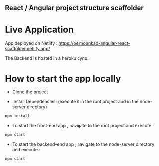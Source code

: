 ## React / Angular project structure scaffolder

# Live Application

App deployed on Netlify : https://oelmounkad-angular-react-scaffolder.netlify.app/

The Backend is hosted in a heroku dyno.

# How to start the app locally

- Clone the project

- Install Dependencies: (execute it in the root project and in the node-server directory)
```bash
npm install
```
- To start the front-end app , navigate to the root project and execute :
```bash
npm start
```
- To start the backend-end app , navigate to the node-server directory and execute :
```bash
npm start
```
